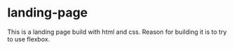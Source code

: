 # landing-page
This is a landing page build with html and css. Reason for building it is to try to use flexbox.
